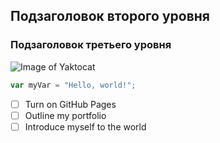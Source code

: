 ## Подзаголовок второго уровня
### Подзаголовок третьего уровня

![Image of Yaktocat](https://octodex.github.com/images/yaktocat.png)


``` javascript
var myVar = "Hello, world!";
```

- [ ] Turn on GitHub Pages
- [ ] Outline my portfolio
- [ ] Introduce myself to the world
